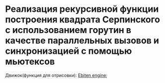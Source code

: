 # Реализация рекурсивной функции построения квадрата Серпинского с использованием горутин в качестве параллельных вызовов и синхронизацией с помощью мьютексов
Движок(функция для отрисовки): [Ebiten engine](https://github.com/hajimehoshi/ebiten);
